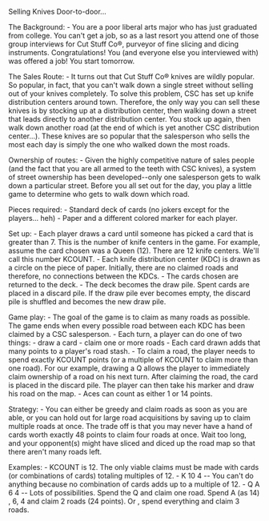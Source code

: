 Selling Knives Door-to-door...

The Background: - You are a poor liberal arts major who has just graduated from college. You can't get a job, so as a last resort you attend one of those group interviews for Cut Stuff Co®, purveyor of fine slicing and dicing instruments. Congratulations! You (and everyone else you interviewed with) was offered a job! You start tomorrow.

The Sales Route: - It turns out that Cut Stuff Co® knives are wildly popular. So popular, in fact, that you can't walk down a single street without selling out of your knives completely. To solve this problem, CSC has set up knife distribution centers around town. Therefore, the only way you can sell these knives is by stocking up at a distribution center, then walking down a street that leads directly to another distribution center. You stock up again, then walk down another road (at the end of which is yet another CSC distribution center...). These knives are so popular that the salesperson who sells the most each day is simply the one who walked down the most roads.

Ownership of routes: - Given the highly competitive nature of sales people (and the fact that you are all armed to the teeth with CSC knives), a system of street ownership has been developed--only one salesperson gets to walk down a particular street. Before you all set out for the day, you play a little game to determine who gets to walk down which road.

Pieces required: - Standard deck of cards (no jokers except for the players... heh) - Paper and a different colored marker for each player.

Set up: - Each player draws a card until someone has picked a card that is greater than 7. This is the number of knife centers in the game. For example, assume the card chosen was a Queen (12). There are 12 knife centers. We'll call this number KCOUNT. - Each knife distribution center (KDC) is drawn as a circle on the piece of paper. Initially, there are no claimed roads and therefore, no connections between the KDCs. - The cards chosen are returned to the deck. - The deck becomes the draw pile. Spent cards are placed in a discard pile. If the draw pile ever becomes empty, the discard pile is shuffled and becomes the new draw pile.

Game play: - The goal of the game is to claim as many roads as possible. The game ends when every possible road between each KDC has been claimed by a CSC salesperson. - Each turn, a player can do one of two things: - draw a card - claim one or more roads - Each card drawn adds that many points to a player's road stash. - To claim a road, the player needs to spend exactly KCOUNT points (or a multiple of KCOUNT to claim more than one road). For our example, drawing a Q allows the player to immediately claim ownership of a road on his next turn. After claiming the road, the card is placed in the discard pile. The player can then take his marker and draw his road on the map. - Aces can count as either 1 or 14 points.

Strategy: - You can either be greedy and claim roads as soon as you are able, or you can hold out for large road acquisitions by saving up to claim multiple roads at once. The trade off is that you may never have a hand of cards worth exactly 48 points to claim four roads at once. Wait too long, and your opponent(s) might have sliced and diced up the road map so that there aren't many roads left.

Examples: - KCOUNT is 12. The only viable claims must be made with cards (or combinations of cards) totaling multiples of 12. - K 10 4 -- You can't do anything because no combination of cards adds up to a multiple of 12. - Q A 6 4 -- Lots of possibilities. Spend the Q and claim one road. Spend A (as 14) , 6, 4 and claim 2 roads (24 points). Or , spend everything and claim 3 roads.